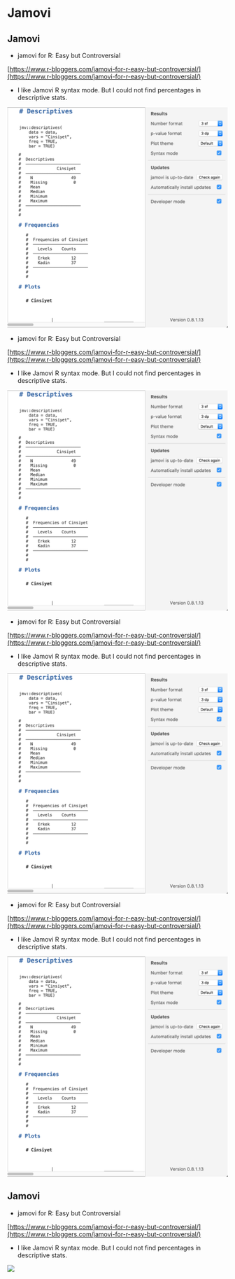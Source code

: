 # Jamovi

## Jamovi

* jamovi for R: Easy but Controversial

[https://www.r-bloggers.com/jamovi-for-r-easy-but-controversial/](https://www.r-bloggers.com/jamovi-for-r-easy-but-controversial/)

* I like Jamovi R syntax mode. But I could not find percentages in descriptive stats.

![](<../.gitbook/assets/ekran-resmi-2018-01-06-14.58.43 (4) (4) (4) (1) (1).png>)

* jamovi for R: Easy but Controversial

[https://www.r-bloggers.com/jamovi-for-r-easy-but-controversial/](https://www.r-bloggers.com/jamovi-for-r-easy-but-controversial/)

* I like Jamovi R syntax mode. But I could not find percentages in descriptive stats.

![](<../.gitbook/assets/ekran-resmi-2018-01-06-14.58.43 (4) (4) (4) (1) (2).png>)

* jamovi for R: Easy but Controversial

[https://www.r-bloggers.com/jamovi-for-r-easy-but-controversial/](https://www.r-bloggers.com/jamovi-for-r-easy-but-controversial/)

* I like Jamovi R syntax mode. But I could not find percentages in descriptive stats.

![](<../.gitbook/assets/ekran-resmi-2018-01-06-14.58.43 (4) (4) (4) (1) (3).png>)

* jamovi for R: Easy but Controversial

[https://www.r-bloggers.com/jamovi-for-r-easy-but-controversial/](https://www.r-bloggers.com/jamovi-for-r-easy-but-controversial/)

* I like Jamovi R syntax mode. But I could not find percentages in descriptive stats.

![](<../.gitbook/assets/ekran-resmi-2018-01-06-14.58.43 (4) (4) (4) (1) (4).png>)

## Jamovi

* jamovi for R: Easy but Controversial

[https://www.r-bloggers.com/jamovi-for-r-easy-but-controversial/](https://www.r-bloggers.com/jamovi-for-r-easy-but-controversial/)

* I like Jamovi R syntax mode. But I could not find percentages in descriptive stats.

![](<../.gitbook/assets/ekran-resmi-2018-01-06-14.58.43 (4) (4) (4) (1).png>)
